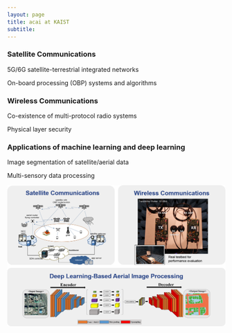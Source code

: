 ```yaml
---
layout: page
title: acai at KAIST
subtitle: 
---
```


### Satellite Communications

5G/6G satellite-terrestrial integrated networks 

On-board processing (OBP) systems and algorithms 


### Wireless Communications

Co-existence of multi-protocol radio systems 

Physical layer security


### Applications of machine learning and deep learning 

Image segmentation of satellite/aerial data

Multi-sensory data processing


![image](/assets/img/research.png)
